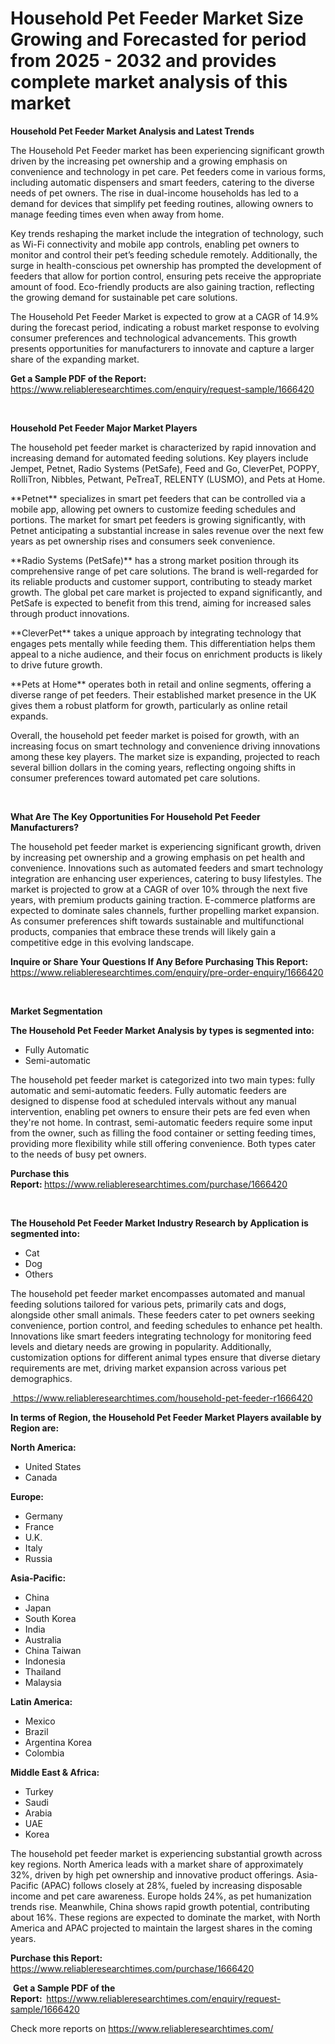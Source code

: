<p><h1>Household Pet Feeder Market Size Growing and Forecasted for period from 2025 - 2032 and provides complete market analysis of this market</h1></p><p><strong>Household Pet Feeder Market Analysis and Latest Trends</strong></p>
<p><p>The Household Pet Feeder market has been experiencing significant growth driven by the increasing pet ownership and a growing emphasis on convenience and technology in pet care. Pet feeders come in various forms, including automatic dispensers and smart feeders, catering to the diverse needs of pet owners. The rise in dual-income households has led to a demand for devices that simplify pet feeding routines, allowing owners to manage feeding times even when away from home.</p><p>Key trends reshaping the market include the integration of technology, such as Wi-Fi connectivity and mobile app controls, enabling pet owners to monitor and control their pet’s feeding schedule remotely. Additionally, the surge in health-conscious pet ownership has prompted the development of feeders that allow for portion control, ensuring pets receive the appropriate amount of food. Eco-friendly products are also gaining traction, reflecting the growing demand for sustainable pet care solutions.</p><p>The Household Pet Feeder Market is expected to grow at a CAGR of 14.9% during the forecast period, indicating a robust market response to evolving consumer preferences and technological advancements. This growth presents opportunities for manufacturers to innovate and capture a larger share of the expanding market.</p></p>
<p><strong>Get a Sample PDF of the Report:&nbsp;</strong> <a href="https://www.reliableresearchtimes.com/enquiry/request-sample/1666420?utm_campaign=2040&utm_medium=2&utm_source=Github&utm_content=ia&utm_term=09022025&utm_id=household-pet-feeder">https://www.reliableresearchtimes.com/enquiry/request-sample/1666420</a></p>
<p>&nbsp;</p>
<p><strong>Household Pet Feeder Major Market Players</strong></p>
<p><p>The household pet feeder market is characterized by rapid innovation and increasing demand for automated feeding solutions. Key players include Jempet, Petnet, Radio Systems (PetSafe), Feed and Go, CleverPet, POPPY, RolliTron, Nibbles, Petwant, PeTreaT, RELENTY (LUSMO), and Pets at Home.</p><p>**Petnet** specializes in smart pet feeders that can be controlled via a mobile app, allowing pet owners to customize feeding schedules and portions. The market for smart pet feeders is growing significantly, with Petnet anticipating a substantial increase in sales revenue over the next few years as pet ownership rises and consumers seek convenience.</p><p>**Radio Systems (PetSafe)** has a strong market position through its comprehensive range of pet care solutions. The brand is well-regarded for its reliable products and customer support, contributing to steady market growth. The global pet care market is projected to expand significantly, and PetSafe is expected to benefit from this trend, aiming for increased sales through product innovations.</p><p>**CleverPet** takes a unique approach by integrating technology that engages pets mentally while feeding them. This differentiation helps them appeal to a niche audience, and their focus on enrichment products is likely to drive future growth.</p><p>**Pets at Home** operates both in retail and online segments, offering a diverse range of pet feeders. Their established market presence in the UK gives them a robust platform for growth, particularly as online retail expands. </p><p>Overall, the household pet feeder market is poised for growth, with an increasing focus on smart technology and convenience driving innovations among these key players. The market size is expanding, projected to reach several billion dollars in the coming years, reflecting ongoing shifts in consumer preferences toward automated pet care solutions.</p></p>
<p>&nbsp;</p>
<p><strong>What Are The Key Opportunities For Household Pet Feeder Manufacturers?</strong></p>
<p><p>The household pet feeder market is experiencing significant growth, driven by increasing pet ownership and a growing emphasis on pet health and convenience. Innovations such as automated feeders and smart technology integration are enhancing user experiences, catering to busy lifestyles. The market is projected to grow at a CAGR of over 10% through the next five years, with premium products gaining traction. E-commerce platforms are expected to dominate sales channels, further propelling market expansion. As consumer preferences shift towards sustainable and multifunctional products, companies that embrace these trends will likely gain a competitive edge in this evolving landscape.</p></p>
<p><strong>Inquire or Share Your Questions If Any Before Purchasing This Report:</strong> <a href="https://www.reliableresearchtimes.com/enquiry/pre-order-enquiry/1666420?utm_campaign=2040&utm_medium=2&utm_source=Github&utm_content=ia&utm_term=09022025&utm_id=household-pet-feeder">https://www.reliableresearchtimes.com/enquiry/pre-order-enquiry/1666420</a></p>
<p>&nbsp;</p>
<p><strong>Market Segmentation</strong></p>
<p><strong>The Household Pet Feeder Market Analysis by types is segmented into:</strong></p>
<p><ul><li>Fully Automatic</li><li>Semi-automatic</li></ul></p>
<p><p>The household pet feeder market is categorized into two main types: fully automatic and semi-automatic feeders. Fully automatic feeders are designed to dispense food at scheduled intervals without any manual intervention, enabling pet owners to ensure their pets are fed even when they're not home. In contrast, semi-automatic feeders require some input from the owner, such as filling the food container or setting feeding times, providing more flexibility while still offering convenience. Both types cater to the needs of busy pet owners.</p></p>
<p><strong>Purchase this Report:&nbsp;</strong><a href="https://www.reliableresearchtimes.com/purchase/1666420?utm_campaign=2040&utm_medium=2&utm_source=Github&utm_content=ia&utm_term=09022025&utm_id=household-pet-feeder">https://www.reliableresearchtimes.com/purchase/1666420</a></p>
<p>&nbsp;</p>
<p><strong>The Household Pet Feeder Market Industry Research by Application is segmented into:</strong></p>
<p><ul><li>Cat</li><li>Dog</li><li>Others</li></ul></p>
<p><p>The household pet feeder market encompasses automated and manual feeding solutions tailored for various pets, primarily cats and dogs, alongside other small animals. These feeders cater to pet owners seeking convenience, portion control, and feeding schedules to enhance pet health. Innovations like smart feeders integrating technology for monitoring feed levels and dietary needs are growing in popularity. Additionally, customization options for different animal types ensure that diverse dietary requirements are met, driving market expansion across various pet demographics.</p></p>
<p><a href="https://www.reliableresearchtimes.com/household-pet-feeder-r1666420?utm_campaign=2040&utm_medium=2&utm_source=Github&utm_content=ia&utm_term=09022025&utm_id=household-pet-feeder">&nbsp;https://www.reliableresearchtimes.com/household-pet-feeder-r1666420</a></p>
<p><strong>In terms of Region, the Household Pet Feeder Market Players available by Region are:</strong></p>
<p>
    <p> <strong> North America: </strong>
        <ul>
            <li>United States</li>
            <li>Canada</li>
        </ul>
        </p> 
    <p> <strong> Europe: </strong>
        <ul>
            <li>Germany</li>
            <li>France</li>
            <li>U.K.</li>
            <li>Italy</li>
            <li>Russia</li>
        </ul>
        </p> 
    <p> <strong> Asia-Pacific: </strong>
        <ul>
            <li>China</li>
            <li>Japan</li>
            <li>South Korea</li>
            <li>India</li>
            <li>Australia</li>
            <li>China Taiwan</li>
            <li>Indonesia</li>
            <li>Thailand</li>
            <li>Malaysia</li>
        </ul>
        </p> 
    <p> <strong> Latin America: </strong>
        <ul>
            <li>Mexico</li>
            <li>Brazil</li>
            <li>Argentina Korea</li>
            <li>Colombia</li>
        </ul>
        </p> 
    <p> <strong> Middle East & Africa: </strong>
        <ul>
            <li>Turkey</li>
            <li>Saudi</li>
            <li>Arabia</li>
            <li>UAE</li>
            <li>Korea</li>
        </ul>
    </p>
    </p>
<p><p>The household pet feeder market is experiencing substantial growth across key regions. North America leads with a market share of approximately 32%, driven by high pet ownership and innovative product offerings. Asia-Pacific (APAC) follows closely at 28%, fueled by increasing disposable income and pet care awareness. Europe holds 24%, as pet humanization trends rise. Meanwhile, China shows rapid growth potential, contributing about 16%. These regions are expected to dominate the market, with North America and APAC projected to maintain the largest shares in the coming years.</p></p>
<p><strong>Purchase this Report: </strong><a href="https://www.reliableresearchtimes.com/purchase/1666420?utm_campaign=2040&utm_medium=2&utm_source=Github&utm_content=ia&utm_term=09022025&utm_id=household-pet-feeder">https://www.reliableresearchtimes.com/purchase/1666420</a></p>
<p>&nbsp;<strong>Get a Sample PDF of the Report:&nbsp;&nbsp;</strong><a href="https://www.reliableresearchtimes.com/enquiry/request-sample/1666420?utm_campaign=2040&utm_medium=2&utm_source=Github&utm_content=ia&utm_term=09022025&utm_id=household-pet-feeder">https://www.reliableresearchtimes.com/enquiry/request-sample/1666420</a></p>
<p><strong></strong></p>
<p>Check more reports on <a href="https://www.reliableresearchtimes.com/?utm_campaign=2040&utm_medium=2&utm_source=Github&utm_content=ia&utm_term=09022025&utm_id=household-pet-feeder">https://www.reliableresearchtimes.com/</a></p>